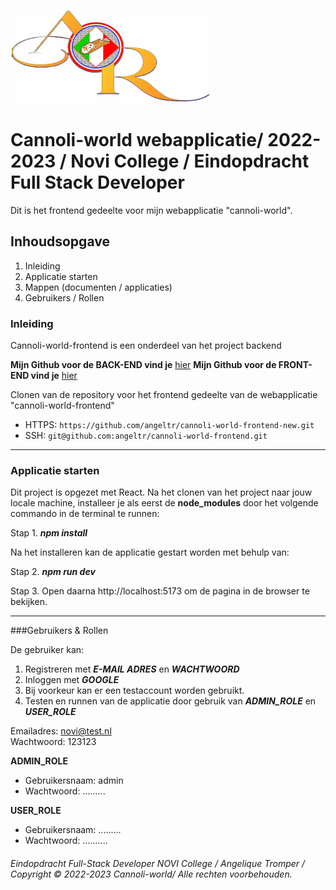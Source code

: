 ![cannoli-world](src/assets/logo/Logo%20Cannoli.png "cannoli-world logo")

# Cannoli-world webapplicatie/ 2022-2023 / Novi College / Eindopdracht Full Stack Developer
Dit is het frontend gedeelte voor mijn webapplicatie "cannoli-world".

## Inhoudsopgave
1. Inleiding
2. Applicatie starten
3. Mappen (documenten / applicaties)
4. Gebruikers / Rollen

### Inleiding

Cannoli-world-frontend is een onderdeel van het project backend

**Mijn Github voor de BACK-END vind je**  [hier](https://github.com/Angeltromper/cannoli-world-backend)
**Mijn Github voor de FRONT-END vind je** [hier](https://github.com/Angeltromper/cannoli-world-frontend-new)

Clonen van de repository voor het frontend gedeelte van de webapplicatie "cannoli-world-frontend"
- HTTPS: `https://github.com/angeltr/cannoli-world-frontend-new.git`
- SSH:   `git@github.com:angeltr/cannoli-world-frontend.git`

---

### Applicatie starten

Dit project is opgezet met React.
Na het clonen van het project naar jouw locale machine, installeer je als eerst de **node_modules**
door het volgende commando in de terminal te runnen:

Stap 1.
***npm install***

Na het installeren kan de applicatie gestart worden met behulp van:

Stap 2.
***npm run dev***

Stap 3.
Open daarna http://localhost:5173 om de pagina in de browser te bekijken.

---


###Gebruikers & Rollen

De gebruiker kan:

1. Registreren met ***E-MAIL ADRES*** en ***WACHTWOORD***
2. Inloggen met ***GOOGLE***
3. Bij voorkeur kan er een testaccount worden gebruikt.
4. Testen en runnen van de applicatie door gebruik van ***ADMIN_ROLE*** en ***USER_ROLE***

Emailadres: novi@test.nl  
Wachtwoord: 123123

**ADMIN_ROLE**
- Gebruikersnaam: admin
- Wachtwoord: .........

**USER_ROLE**
- Gebruikersnaam: .........
- Wachtwoord: ..........




###### Eindopdracht Full-Stack Developer NOVI College / Angelique Tromper / Copyright © 2022-2023 Cannoli-world/ Alle rechten voorbehouden.
